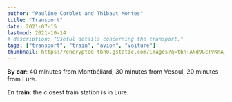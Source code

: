 ```yaml
---
author: "Pauline Corblet and Thibaut Montes"
title: "Transport"
date: 2021-07-15
lastmod: 2021-10-14
# description: "Useful details concerning the transport."
tags: ["transport", "train", "avion", "voiture"]
thumbnail: https://encrypted-tbn0.gstatic.com/images?q=tbn:ANd9GcTVKnA_S_qRS6BeEeVIxYlgTVUoAfjiRsw8Iw&usqp=CAU
---
```


**By car**: 40 minutes from Montbéliard, 30 minutes from Vesoul, 20 minutes from Lure.

**En train**: the closest train station is in Lure.
